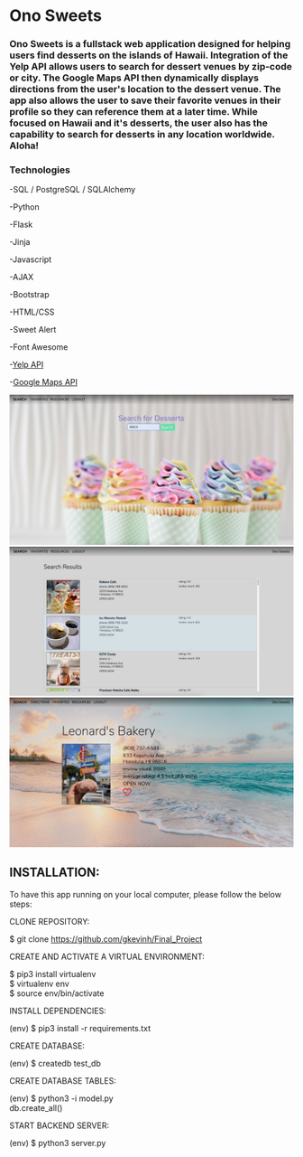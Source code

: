 # Ono Sweets

### Ono Sweets is a fullstack web application designed for helping users find desserts on the islands of Hawaii.  Integration of the Yelp API allows users to search for dessert venues by zip-code or city. The Google Maps API then dynamically displays directions from the user's location to the dessert venue. The app also allows the user to save their favorite venues in their profile so they can reference them at a later time.  While focused  on Hawaii and it's desserts, the user also has the capability to search for desserts in any location worldwide. Aloha! 

### **Technologies**

-SQL / PostgreSQL / SQLAlchemy

-Python

-Flask

-Jinja

-Javascript 

-AJAX

-Bootstrap

-HTML/CSS

-Sweet Alert

-Font Awesome

-[Yelp API](https://docs.developer.yelp.com/docs/fusion-intro)

-[Google Maps API](https://developers.google.com/maps/documentation)


![example-1](static/img/search-example.jpeg)
![example-2](static/img/results-example.jpeg)
![example-3](static/img/venue-example.jpeg)


## **INSTALLATION:**

To have this app running on your local computer, please follow the below steps:

CLONE REPOSITORY:


$ git clone https://github.com/gkevinh/Final_Project


CREATE AND ACTIVATE A VIRTUAL ENVIRONMENT:


   $ pip3 install virtualenv  
   $ virtualenv env  
   $ source env/bin/activate  


INSTALL DEPENDENCIES:


(env) $ pip3 install -r requirements.txt


CREATE DATABASE:


(env) $ createdb test_db


CREATE DATABASE TABLES:


  (env) $ python3 -i model.py  
  db.create_all()  


START BACKEND SERVER:


(env) $ python3 server.py